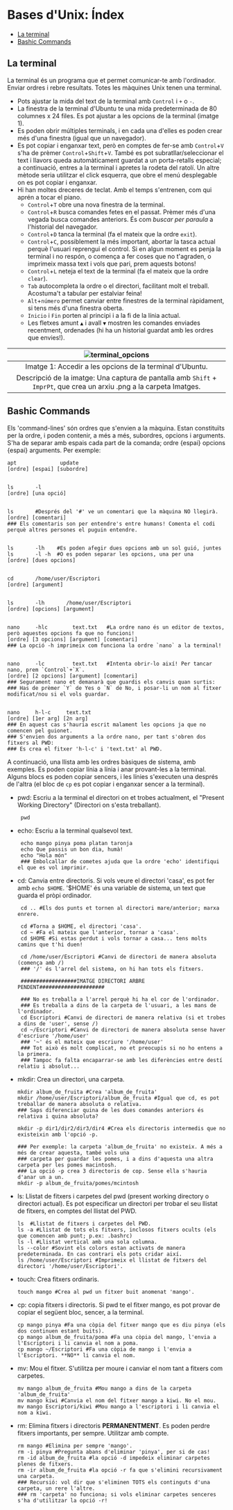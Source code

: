 
# Bases d'Unix: Índex

- [La terminal](#terminal)
- [Bashic Commands](#bashic)


<h2 id="terminal">La terminal</h2>

La terminal és un programa que et permet comunicar-te amb l'ordinador. Enviar ordres i rebre resultats. Totes les màquines Unix tenen una terminal. 

 - Pots ajustar la mida del text de la terminal amb `Control` i `+` o `-`.
 - La finestra de la terminal d'Ubuntu te una mida predeterminada de 80 columnes x 24 files. Es pot ajustar a les opcions de la terminal (imatge 1). 
 - Es poden obrir múltiples terminals, i en cada una d'elles es poden crear més d'una finestra (igual que un navegador). 
 - Es pot copiar i enganxar text, però en comptes de fer-se amb `Control`+`V` s'ha de prèmer `Control`+`Shift`+`V`. També es pot subratllar/seleccionar el text i llavors queda automàticament guardat a un porta-retalls especial; a continuació, entres a la terminal i apretes la rodeta del ratolí. Un altre mètode seria
utilitzar el click esquerra, que obre el menú desplegable on es pot copiar i enganxar. 
 - Hi han moltes dreceres de teclat. Amb el temps s'entrenen, com qui aprén a tocar el piano. 
     - `Control`+`T` obre una nova finestra de la terminal.
     - `Control`+`R` busca comandes fetes en el passat. Prèmer més d'una vegada busca comandes anteriors. És com *buscar per paraula* a l'historial del navegador.
     - `Control`+`D` tanca la terminal (fa el mateix que la ordre `exit`).
     - `Control`+`C`, possiblement la més important, abortar la tasca actual perquè l'usuari reprengui el control. Si en algun moment es penja la terminal i no respón, o comença a fer coses que no t'agraden, o imprimeix massa text i vols que pari, prem aquests botons!
     - `Control`+`L` neteja el text de la terminal (fa el mateix que la ordre `clear`).
     - `Tab` autocompleta la ordre o el directori, facilitant molt el treball. Acostuma't a tabular per estalviar feina!
     - `Alt`+`número` permet canviar entre finestres de la terminal ràpidament, si tens més d'una finestra oberta.
     - `Inicio` i `Fin` porten al principi i a la fi de la línia actual. 
     - Les fletxes amunt `▲` i avall `▼` mostren les comandes enviades recentment, ordenades (hi ha un historial guardat amb les ordres que envies!). 


| ![terminal_opcions](https://github.com/adria-boada/effective-octo-umbrella/blob/main/imatges/terminal_opcions.png) |
|:--:| 
|Imatge 1: Accedir a les opcions de la terminal d'Ubuntu. |
| Descripció de la imatge: Una captura de pantalla amb `Shift` + `ImprPt`, que crea un arxiu .png a la carpeta Imatges. |
    
    
<h2 id="bashic">Bashic Commands</h2>

Els 'command-lines' són ordres que s'envien a la màquina. Estan constituïts per la ordre, i poden contenir, a més a més, subordres, opcions i arguments.
S'ha de separar amb espais cada part de la comanda; ordre {espai} opcions {espai} arguments.
Per exemple:


    apt              update
    [ordre] [espai] [subordre]
    
    
    ls       -l
    [ordre] [una opció]
    
    
    ls       #Després del '#' ve un comentari que la màquina NO llegirà. 
    [ordre] [comentari]
    ### Els comentaris son per entendre's entre humans! Comenta el codi perquè altres persones el puguin entendre.
    
    
    ls       -lh    #Es poden afegir dues opcions amb un sol guió, juntes
    ls       -l -h  #O es poden separar les opcions, una per una
    [ordre] [dues opcions]
    
    
    cd       /home/user/Escriptori
    [ordre] [argument]
    
    
    ls       -lh       /home/user/Escriptori
    [ordre] [opcions] [argument]
    
    
    nano     -hlc        text.txt   #La ordre nano és un editor de textos, però aquestes opcions fa que no funcioni!
    [ordre] [3 opcions] [argument] [comentari]
    ### La opció -h imprimeix com funciona la ordre `nano` a la terminal!
    
    
    nano     -lc         text.txt   #Intenta obrir-lo així! Per tancar nano, prem `Control`+`X`.
    [ordre] [2 opcions] [argument] [comentari]
    ### Segurament nano et demanarà que guardis els canvis quan surtis: 
    ### Has de prèmer `Y` de Yes o `N` de No, i posar-li un nom al fitxer modificat/nou si el vols guardar.
    
    
    nano     h-l-c     text.txt
    [ordre] [1er arg] [2n arg]
    ### En aquest cas s'hauria escrit malament les opcions ja que no comencen pel guionet.
    ### S'envien dos arguments a la ordre nano, per tant s'obren dos fitxers al PWD:
    ### Es crea el fitxer 'h-l-c' i 'text.txt' al PWD. 


A continuació, una llista amb les ordres bàsiques de sistema, amb exemples. Es poden copiar línia a línia i anar provant-les a la terminal. Alguns blocs es poden copiar sencers, i les línies s'executen una després de l'altra (el bloc de `cp` es pot copiar i enganxar sencer a la terminal). 


 - pwd: Escriu a la terminal el directori on et trobes actualment, el "Present Working Directory" (Directori on s'esta treballant).
        
        pwd
       
 - echo: Escriu a la terminal qualsevol text.

        echo mango pinya poma platan taronja
        echo Que passis un bon dia, humà!
        echo "Hola món"
        ### Embolcallar de cometes ajuda que la ordre 'echo' identifiqui el que es vol imprimir. 
        
 - cd: Canvia entre directoris. Si vols veure el directori 'casa', es pot fer amb `echo $HOME`. '$HOME' és una variable de sistema, un text
que guarda el pròpi ordinador. 
        
        cd .. #Els dos punts et tornen al directori mare/anterior; marxa enrere.
        
        cd #Torna a $HOME, el directori 'casa'.
        cd ~ #Fa el mateix que l'anterior, tornar a 'casa'.
        cd $HOME #Si estas perdut i vols tornar a casa... tens molts camins que t'hi duen!
        
        cd /home/user/Escriptori #Canvi de directori de manera absoluta (comença amb /)
        ### '/' és l'arrel del sistema, on hi han tots els fitxers.
        
        ##################IMATGE DIRECTORI ARBRE PENDENT#####################
        
        ### No es treballa a l'arrel perquè hi ha el cor de l'ordinador.
        ### Es treballa a dins de la carpeta de l'usuari, a les mans de l'ordinador. 
        cd Escriptori #Canvi de directori de manera relativa (si et trobes a dins de 'user', sense /)
        cd ~/Escriptori #Canvi de directori de manera absoluta sense haver d'escriure '/home/user'
        ### '~' és el mateix que escriure '/home/user'
        ### Tot això és molt complicat, no et preocupis si no ho entens a la primera.
        ### Tampoc fa falta encaparrar-se amb les diferències entre destí relatiu i absolut...
        
 - mkdir: Crea un directori, una carpeta.
     
       mkdir album_de_fruita #Crea 'album_de_fruita'
       mkdir /home/user/Escriptori/album_de_fruita #Igual que cd, es pot treballar de manera absoluta o relativa.
       ### Saps diferenciar quina de les dues comandes anteriors és relativa i quina absoluta?
       
       mkdir -p dir1/dir2/dir3/dir4 #Crea els directoris intermedis que no existeixin amb l'opció -p.
       
       ### Per exemple: la carpeta 'album_de_fruita' no existeix. A més a més de crear aquesta, també vols una
       ### carpeta per guardar les pomes, i a dins d'aquesta una altra carpeta per les pomes macintosh. 
       ### La opció -p crea 3 directoris de cop. Sense ella s'hauria d'anar un a un.
       mkdir -p album_de_fruita/pomes/mcintosh

 - ls: Llistat de fitxers i carpetes del pwd (present working directory o directori actual). Es pot especificar un directori
per trobar el seu llistat de fitxers, en comptes del llistat del PWD. 
       
       ls  #Llistat de fitxers i carpetes del PWD.
       ls -a #Llistat de tots els fitxers, inclosos fitxers ocults (els que comencen amb punt; p.ex: .bashrc)
       ls -l #Llistat vertical amb una sola columna.
       ls --color #Sovint els colors estan activats de manera predeterminada. En cas contrari els pots cridar així.
       ls /home/user/Escriptori #Imprimeix el llistat de fitxers del directori '/home/user/Escriptori'. 
 
 - touch: Crea fitxers ordinaris.  

       touch mango #Crea al pwd un fitxer buit anomenat 'mango'.
       
 - cp: copia fitxers i directoris. Si pwd te el fitxer mango, es pot provar de copiar el següent bloc, sencer, a la terminal. 

       cp mango pinya #Fa una còpia del fitxer mango que es diu pinya (els dos continuen estant buits).
       cp mango album_de_fruita/poma #Fa una còpia del mango, l'envia a l'Escriptori i li canvia el nom a poma.
       cp mango ~/Escriptori #Fa una còpia de mango i l'envia a l'Escriptori. **NO** li canvia el nom. 
       
 - mv: Mou el fitxer. S'utilitza per moure i canviar el nom tant a fitxers com carpetes.

       mv mango album_de_fruita #Mou mango a dins de la carpeta 'album_de_fruita'
       mv mango kiwi #Canvia el nom del fitxer mango a kiwi. No el mou.
       mv mango Escriptori/kiwi #Mou mango a l'escriptori i li canvia el nom a kiwi. 

 - rm: Elimina fitxers i directoris **PERMANENTMENT**. Es poden perdre fitxers importants, per sempre. Utilitzar amb compte. 
 
       rm mango #Elimina per sempre 'mango'.
       rm -i pinya #Pregunta abans d'eliminar 'pinya', per si de cas!
       rm -id album_de_fruita #la opció -d impedeix eliminar carpetes plenes de fitxers.
       rm -ir album_de_fruita #la opció -r fa que s'elimini recursivament una carpeta.
       ### Recursió: vol dir que s'eliminen TOTS els continguts d'una carpeta, un rere l'altre.
       ### rm 'carpeta' no funciona; si vols eliminar carpetes senceres s'ha d'utilitzar la opció -r!
 
 
